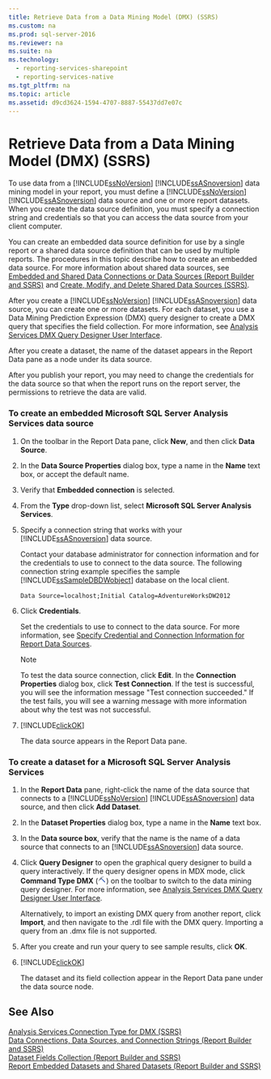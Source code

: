 ```yaml
---
title: Retrieve Data from a Data Mining Model (DMX) (SSRS)
ms.custom: na
ms.prod: sql-server-2016
ms.reviewer: na
ms.suite: na
ms.technology: 
  - reporting-services-sharepoint
  - reporting-services-native
ms.tgt_pltfrm: na
ms.topic: article
ms.assetid: d9cd3624-1594-4707-8887-55437dd7e07c
---
```

# Retrieve Data from a Data Mining Model (DMX) (SSRS)
  To use data from a [!INCLUDE[ssNoVersion](../../Topics/TopicNameContainA/includes/ssNoVersion_md.md)] [!INCLUDE[ssASnoversion](../../Topics/TopicNameContainA/includes/ssASnoversion_md.md)] data mining model in your report, you must define a [!INCLUDE[ssNoVersion](../../Topics/TopicNameContainA/includes/ssNoVersion_md.md)] [!INCLUDE[ssASnoversion](../../Topics/TopicNameContainA/includes/ssASnoversion_md.md)] data source and one or more report datasets. When you create the data source definition, you must specify a connection string and credentials so that you can access the data source from your client computer.  
  
 You can create an embedded data source definition for use by a single report or a shared data source definition that can be used by multiple reports. The procedures in this topic describe how to create an embedded data source. For more information about shared data sources, see [Embedded and Shared Data Connections or Data Sources &#40;Report Builder and SSRS&#41;](../../Topics/TopicNameNotContainA/Embedded-and-Shared-Data-Connections-or-Data-Sources--Report-Builder-and-SSRS-.md) and [Create, Modify, and Delete Shared Data Sources &#40;SSRS&#41;](../../Topics/TopicNameNotContainA/Create--Modify--and-Delete-Shared-Data-Sources--SSRS-.md).  
  
 After you create a [!INCLUDE[ssNoVersion](../../Topics/TopicNameContainA/includes/ssNoVersion_md.md)] [!INCLUDE[ssASnoversion](../../Topics/TopicNameContainA/includes/ssASnoversion_md.md)] data source, you can create one or more datasets. For each dataset, you use a Data Mining Prediction Expression (DMX) query designer to create a DMX query that specifies the field collection. For more information, see [Analysis Services DMX Query Designer User Interface](../../Topics/TopicNameNotContainA/Analysis-Services-DMX-Query-Designer-User-Interface.md).  
  
 After you create a dataset, the name of the dataset appears in the Report Data pane as a node under its data source.  
  
 After you publish your report, you may need to change the credentials for the data source so that when the report runs on the report server, the permissions to retrieve the data are valid.  
  
### To create an embedded Microsoft SQL Server Analysis Services data source  
  
1.  On the toolbar in the Report Data pane, click **New**, and then click **Data Source**.  
  
2.  In the **Data Source Properties** dialog box, type a name in the **Name** text box, or accept the default name.  
  
3.  Verify that **Embedded connection** is selected.  
  
4.  From the **Type** drop-down list, select **Microsoft SQL Server Analysis Services**.  
  
5.  Specify a connection string that works with your [!INCLUDE[ssASnoversion](../../Topics/TopicNameContainA/includes/ssASnoversion_md.md)] data source.  
  
     Contact your database administrator for connection information and for the credentials to use to connect to the data source. The following connection string example specifies the sample [!INCLUDE[ssSampleDBDWobject](../../Topics/TopicNameContainA/includes/ssSampleDBDWobject_md.md)] database on the local client.  
  
    ```  
    Data Source=localhost;Initial Catalog=AdventureWorksDW2012  
    ```  
  
6.  Click **Credentials**.  
  
     Set the credentials to use to connect to the data source. For more information, see [Specify Credential and Connection Information for Report Data Sources](../../Topics/TopicNameNotContainA/Specify-Credential-and-Connection-Information-for-Report-Data-Sources.md).  
  
    > [!NOTE]  
    >  To test the data source connection, click **Edit**. In the **Connection Properties** dialog box, click **Test Connection**. If the test is successful, you will see the information message "Test connection succeeded." If the test fails, you will see a warning message with more information about why the test was not successful.  
  
7.  [!INCLUDE[clickOK](../../Topics/TopicNameContainA/includes/clickOK_md.md)]  
  
     The data source appears in the Report Data pane.  
  
### To create a dataset for a Microsoft SQL Server Analysis Services  
  
1.  In the **Report Data** pane, right-click the name of the data source that connects to a [!INCLUDE[ssNoVersion](../../Topics/TopicNameContainA/includes/ssNoVersion_md.md)] [!INCLUDE[ssASnoversion](../../Topics/TopicNameContainA/includes/ssASnoversion_md.md)] data source, and then click **Add Dataset**.  
  
2.  In the **Dataset Properties** dialog box, type a name in the **Name** text box.  
  
3.  In the **Data source box**, verify that the name is the name of a data source that connects to an [!INCLUDE[ssASnoversion](../../Topics/TopicNameContainA/includes/ssASnoversion_md.md)] data source.  
  
4.  Click **Query Designer** to open the graphical query designer to build a query interactively. If the query designer opens in MDX mode, click **Command Type DMX** \(![Change to DMX query language view](../../Topics/TopicNameContainA/media/rsQDIcon_CommandTypeDMX.gif "rsQDIcon_CommandTypeDMX")) on the toolbar to switch to the data mining query designer. For more information, see [Analysis Services DMX Query Designer User Interface](../../Topics/TopicNameNotContainA/Analysis-Services-DMX-Query-Designer-User-Interface.md).  
  
     Alternatively, to import an existing DMX query from another report, click **Import**, and then navigate to the .rdl file with the DMX query. Importing a query from an .dmx file is not supported.  
  
5.  After you create and run your query to see sample results, click **OK**.  
  
6.  [!INCLUDE[clickOK](../../Topics/TopicNameContainA/includes/clickOK_md.md)]  
  
     The dataset and its field collection appear in the Report Data pane under the data source node.  
  
## See Also  
 [Analysis Services Connection Type for DMX &#40;SSRS&#41;](../../Topics/TopicNameNotContainA/Analysis-Services-Connection-Type-for-DMX--SSRS-.md)   
 [Data Connections, Data Sources, and Connection Strings &#40;Report Builder and SSRS&#41;](../../Topics/TopicNameNotContainA/Data-Connections--Data-Sources--and-Connection-Strings--Report-Builder-and-SSRS-.md)   
 [Dataset Fields Collection &#40;Report Builder and SSRS&#41;](../../Topics/TopicNameNotContainA/Dataset-Fields-Collection--Report-Builder-and-SSRS-.md)   
 [Report Embedded Datasets and Shared Datasets &#40;Report Builder and SSRS&#41;](../../Topics/TopicNameNotContainA/Report-Embedded-Datasets-and-Shared-Datasets--Report-Builder-and-SSRS-.md)  
  
  